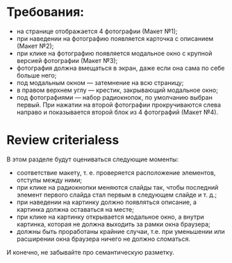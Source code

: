# Требования:

- на странице отображается 4 фотографии (Макет №1);
- при наведении на фотографию появляется карточка с описанием (Макет №2);
- при клике на фотографию появляется модальное окно с крупной версией фотографии (Макет №3);
- фотография должна вмещаться в экран, даже если она сама по себе больше него;
- под модальным окном — затемнение на всю страницу;
- в правом верхнем углу — крестик, закрывающий модальное окно;
- под фотографиями — набор радиокнопок, по умолчанию выбран первый. При нажатии на второй фотографии прокручиваются слева направо и показывается второй блок из 4 фотографий (Макет №4).

# Review criterialess 

В этом разделе будут оцениваться следующие моменты:

- соответствие макету, т. е. проверяется расположение элементов, отступы между ними;
- при клике на радиокнопки меняются слайды так, чтобы последний элемент первого слайда стал первым в следующем слайде и т. д.;
- при наведении на картинку должно появляться описание, а картинка должна оставаться на месте;
- при клике на картинку открывается модальное окно, а внутри картинка, которая не должна выходить за рамки окна браузера;
- должны быть проработаны крайние случаи, т.е. при уменьшении или расширении окна браузера ничего не должно сломаться.

И конечно, не забывайте про семантическую разметку.